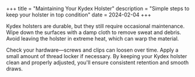 +++
title = "Maintaining Your Kydex Holster"
description = "Simple steps to keep your holster in top condition"
date = 2024-02-04
+++

Kydex holsters are durable, but they still require occasional maintenance. Wipe down the surfaces with a damp cloth to remove sweat and debris. Avoid leaving the holster in extreme heat, which can warp the material.

Check your hardware—screws and clips can loosen over time. Apply a small amount of thread locker if necessary. By keeping your Kydex holster clean and properly adjusted, you'll ensure consistent retention and smooth draws.
